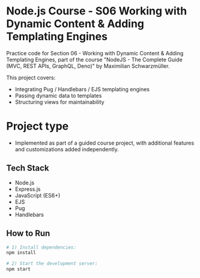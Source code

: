 # Node.js Course - S06 Working with Dynamic Content & Adding Templating Engines

Practice code for Section 06 - Working with Dynamic Content & Adding Templating Engines, part of the course "NodeJS - The Complete Guide (MVC, REST APIs, GraphQL, Deno)" by Maximilian Schwarzmüller.

This project covers:
- Integrating Pug / Handlebars / EJS templating engines
- Passing dynamic data to templates
- Structuring views for maintainability

# Project type
- Implemented as part of a guided course project, with additional features and customizations added independently.

## Tech Stack
- Node.js
- Express.js
- JavaScript (ES6+)
- EJS
- Pug
- Handlebars
## How to Run

```bash
# 1) Install dependencies:
npm install

# 2) Start the development server:
npm start
```
